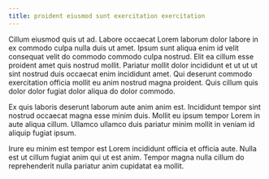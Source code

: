 ```yaml
---
title: proident eiusmod sunt exercitation exercitation
---
```


Cillum eiusmod quis ut ad. Labore occaecat Lorem laborum dolor labore in ex commodo culpa nulla duis ut amet. Ipsum sunt aliqua enim id velit consequat velit do commodo commodo culpa nostrud. Elit ea cillum esse proident amet quis nostrud mollit. Pariatur mollit dolor incididunt et ut ut ut sint nostrud duis occaecat enim incididunt amet. Qui deserunt commodo exercitation officia mollit eu anim nostrud magna proident. Quis cillum quis dolor dolor fugiat dolor aliqua do dolor commodo.

Ex quis laboris deserunt laborum aute anim anim est. Incididunt tempor sint nostrud occaecat magna esse minim duis. Mollit eu ipsum tempor Lorem in aute aliqua cillum. Ullamco ullamco duis pariatur minim mollit in veniam id aliquip fugiat ipsum.

Irure eu minim est tempor est Lorem incididunt officia et officia aute. Nulla est ut cillum fugiat anim qui ut est anim. Tempor magna nulla cillum do reprehenderit nulla pariatur anim cupidatat ea mollit.